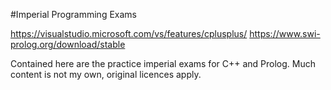 #Imperial Programming Exams

https://visualstudio.microsoft.com/vs/features/cplusplus/
https://www.swi-prolog.org/download/stable

Contained here are the practice imperial exams for C++ and Prolog. Much content is not my own, original licences apply.
